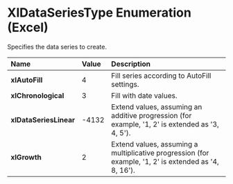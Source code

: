 
# XlDataSeriesType Enumeration (Excel)

Specifies the data series to create.



|**Name**|**Value**|**Description**|
|:-----|:-----|:-----|
| **xlAutoFill**|4|Fill series according to AutoFill settings.|
| **xlChronological**|3|Fill with date values.|
| **xlDataSeriesLinear**|-4132|Extend values, assuming an additive progression (for example, '1, 2' is extended as '3, 4, 5').|
| **xlGrowth**|2|Extend values, assuming a multiplicative progression (for example, '1, 2' is extended as '4, 8, 16').|
